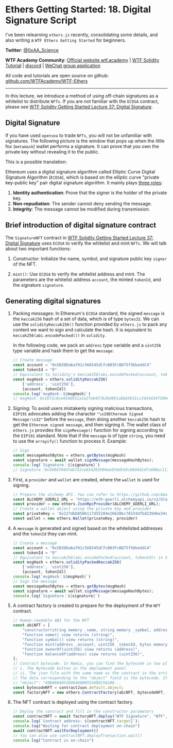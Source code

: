 

# Ethers Getting Started: 18. Digital Signature Script

I've been relearning `ethers.js` recently, consolidating some details, and also writing a `WTF Ethers Getting Started` for beginners.

**Twitter**: [@0xAA_Science](https://twitter.com/0xAA_Science)

**WTF Academy Community**: [Official website wtf.academy](https://wtf.academy) | [WTF Solidity Tutorial](https://github.com/AmazingAng/WTF-Solidity) | [discord](https://discord.gg/5akcruXrsk) | [WeChat group application](https://docs.google.com/forms/d/e/1FAIpQLSe4KGT8Sh6sJ7hedQRuIYirOoZK_85miz3dw7vA1-YjodgJ-A/viewform?usp=sf_link)

All code and tutorials are open source on github: [github.com/WTFAcademy/WTF-Ethers](https://github.com/WTFAcademy/WTF-Ethers)

-----

In this lecture, we introduce a method of using off-chain signatures as a whitelist to distribute `NFTs`. If you are not familiar with the `ECDSA` contract, please see [WTF Solidity Getting Started Lecture 37: Digital Signature](https://github.com/AmazingAng/WTF-Solidity/blob/main/37_Signature/readme.md).

## Digital Signature

If you have used `opensea` to trade `NFTs`, you will not be unfamiliar with signatures. The following picture is the window that pops up when the little fox (`metamask`) wallet performs a signature. It can prove that you own the private key without revealing it to the public.

This is a possible translation:

Ethereum uses a digital signature algorithm called Elliptic Curve Digital Signature Algorithm (`ECDSA`), which is based on the elliptic curve "private key-public key" pair digital signature algorithm. It mainly plays [three roles](https://en.wikipedia.org/wiki/Digital_signature):

1. **Identity authentication**: Prove that the signer is the holder of the private key.
2. **Non-repudiation**: The sender cannot deny sending the message.
3. **Integrity**: The message cannot be modified during transmission.

## Brief introduction of digital signature contract

The `SignatureNFT` contract in [WTF Solidity Getting Started Lecture 37: Digital Signature](https://github.com/AmazingAng/WTF-Solidity/blob/main/37_Signature/readme.md) uses `ECDSA` to verify the whitelist and mint `NFTs`. We will talk about two important functions:

1. Constructor: Initialize the name, symbol, and signature public key `signer` of the NFT.

2. `mint()`: Use `ECDSA` to verify the whitelist address and mint. The parameters are the whitelist address `account`, the minted `tokenId`, and the signature `signature`.

## Generating digital signatures

1. Packing messages: In Ethereum's `ECDSA` standard, the signed `message` is the `keccak256` hash of a set of data, which is of type `bytes32`. We can use the `solidityKeccak256()` function provided by `ethers.js` to pack any content we want to sign and calculate the hash. It is equivalent to `keccak256(abi.encodePacked())` in `solidity`.

    In the following code, we pack an `address` type variable and a `uint256` type variable and hash them to get the `message`:
    ```js
    // Create message
    const account = "0x5B38Da6a701c568545dCfcB03FcB875f56beddC4"
    const tokenId = "0"
    // Equivalent to Solidity's keccak256(abi.encodePacked(account, tokenId))
    const msgHash = ethers.solidityKeccak256(
        ['address', 'uint256'],
        [account, tokenId])
    console.log(`msgHash：${msgHash}`)
    // msgHash：0x1bf2c0ce4546651a1a2feb457b39d891a6b83931cc2454434f39961345ac378c
    ```

2. Signing: To avoid users mistakenly signing malicious transactions, `EIP191` advocates adding the character `"\x19Ethereum Signed Message:\n32"` before the `message`, then doing another `keccak256` hash to get the `Ethereum signed message`, and then signing it. The wallet class of `ethers.js` provides the `signMessage()` function for signing according to the `EIP191` standard. Note that if the `message` is of type `string`, you need to use the `arrayify()` function to process it. Example:
    ```js
    // Sign
    const messageHashBytes = ethers.getBytes(msgHash)
    const signature = await wallet.signMessage(messageHashBytes);
    console.log(`Signature：${signature}`)
    // Signature：0x390d704d7ab732ce034203599ee93dd5d3cb0d4d1d7c600ac11726659489773d559b12d220f99f41d17651b0c1c6a669d346a397f8541760d6b32a5725378b241c
    ```

1. First, a `provider` and `wallet` are created, where the `wallet` is used for signing.

    ```js
    // Prepare the alchemy API. You can refer to https://github.com/AmazingAng/WTF-Solidity/blob/main/Topics/Tools/TOOL04_Alchemy/readme.md
    const ALCHEMY_GOERLI_URL = 'https://eth-goerli.alchemyapi.io/v2/GlaeWuylnNM3uuOo-SAwJxuwTdqHaY5l';
    const provider = new ethers.JsonRpcProvider(ALCHEMY_GOERLI_URL);
    // Create a wallet object using the private key and provider
    const privateKey = '0x227dbb8586117d55284e26620bc76534dfbd2394be34cf4a09cb775d593b6f2b'
    const wallet = new ethers.Wallet(privateKey, provider)
    ```

2. A `message` is generated and signed based on the whitelisted addresses and the `tokenId` they can mint.
    ```js
    // Create a message
    const account = "0x5B38Da6a701c568545dCfcB03FcB875f56beddC4"
    const tokenId = "0"
    // Equivalent to keccak256(abi.encodePacked(account, tokenId)) in Solidity
    const msgHash = ethers.solidityPackedKeccak256(
        ['address', 'uint256'],
        [account, tokenId])
    console.log(`msgHash：${msgHash}`)
    // Sign the message
    const messageHashBytes = ethers.getBytes(msgHash)
    const signature = await wallet.signMessage(messageHashBytes);
    console.log(`Signature：${signature}`)
    ```

3. A contract factory is created to prepare for the deployment of the `NFT` contract.
    ```js
    // Human-readable ABI for the NFT
    const abiNFT = [
        "constructor(string memory _name, string memory _symbol, address _signer)",
        "function name() view returns (string)",
        "function symbol() view returns (string)",
        "function mint(address _account, uint256 _tokenId, bytes memory _signature) external",
        "function ownerOf(uint256) view returns (address)",
        "function balanceOf(address) view returns (uint256)",
    ];
    // Contract bytecode. In Remix, you can find the bytecode in two places:
    // i. The Bytecode button in the deployment panel
    // ii. The json file with the same name as the contract in the artifact folder in the file panel
    // The data corresponding to the "object" field is the bytecode. It's quite long and starts with 608060.
    // "object": "608060405260646000553480156100...
    const bytecodeNFT = contractJson.default.object;
    const factoryNFT = new ethers.ContractFactory(abiNFT, bytecodeNFT, wallet);
    ```

4. The NFT contract is deployed using the contract factory.

    ```js
    // Deploy the contract and fill in the constructor parameters
    const contractNFT = await factoryNFT.deploy("WTF Signature", "WTF", wallet.address)
    console.log(`Contract address: ${contractNFT.target}`);
    console.log("Waiting for contract deployment on-chain")
    await contractNFT.waitForDeployment()
    // You can also use contractNFT.deployTransaction.wait()
    console.log("Contract is on-chain")
    ```

